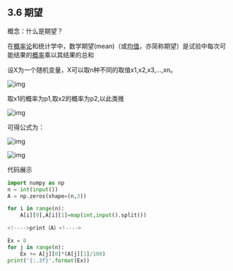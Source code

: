 ## 3.6 期望

概念：什么是期望？

在[概率论](https://baike.baidu.com/item/概率论)和统计学中，数学期望(mean)（或[均值](https://baike.baidu.com/item/均值/5922988)，亦简称期望）是试验中每次可能结果的[概率](https://baike.baidu.com/item/概率/828845)乘以其结果的总和

设X为一个随机变量，X可以取n种不同的取值x1,x2,x3,…,xn。

 ![img](https://gss0.bdstatic.com/-4o3dSag_xI4khGkpoWK1HF6hhy/baike/s%3D114/sign=edaa99835ffbb2fb302b5c137b4b2043/342ac65c103853434fb616ff9913b07ecb8088f7.jpg) 

取x1的概率为p1,取x2的概率为p2,以此类推

![img](https://gss0.bdstatic.com/-4o3dSag_xI4khGkpoWK1HF6hhy/baike/s%3D195/sign=89f2f115b8fb43161e1f7e7315a64642/342ac65c103853434f6d16ff9913b07ecb80884a.jpg) 

可得公式为：

![img](https://gss1.bdstatic.com/-vo3dSag_xI4khGkpoWK1HF6hhy/baike/s%3D572/sign=c97a20aae1f81a4c2232eccee52b6029/caef76094b36acafeb94042276d98d1000e99cfc.jpg)

![img](https://gss3.bdstatic.com/-Po3dSag_xI4khGkpoWK1HF6hhy/baike/s%3D111/sign=cdc6e7624ded2e73f8e9822db603a16d/08f790529822720ef74fea1c7ccb0a46f31fab57.jpg)

代码展示

```python
import numpy as np  
n = int(input()) 
A = np.zeros(shape=(n,3))       

for i in range(n): 
    A[i][0],A[i][1]=map(int,input().split())

<!---->print（A）<!---->

Ex = 0
for j in range(n):
    Ex += A[j][0]*(A[j][1]/100)
print('{:.3f}'.format(Ex)) 
```

